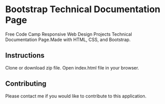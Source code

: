 # Bootstrap Technical Documentation Page
Free Code Camp Responsive Web Design Projects Technical Documentation Page.Made with HTML, CSS, and Bootstrap.

## Instructions
Clone or download zip file. Open index.html file in your browser.

## Contributing
Please contact me if you would like to contribute to this application.
